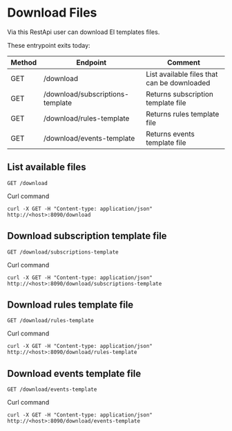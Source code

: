 # Download Files

Via this RestApi user can download EI templates files.

These entrypoint exits today:

|Method|Endpoint                         |Comment                                    |
|------|---------------------------------|-------------------------------------------|
|GET   |/download                        |List available files that can be downloaded|
|GET   |/download/subscriptions-template |Returns subscription template file|
|GET   |/download/rules-template         |Returns rules template file|
|GET   |/download/events-template        |Returns events template file|


## List available files

    GET /download

Curl command

    curl -X GET -H "Content-type: application/json" http://<host>:8090/download

## Download subscription template file

    GET /download/subscriptions-template

Curl command

    curl -X GET -H "Content-type: application/json" http://<host>:8090/download/subscriptions-template

## Download rules template file

    GET /download/rules-template

Curl command

    curl -X GET -H "Content-type: application/json" http://<host>:8090/download/rules-template

## Download events template file

    GET /download/events-template
Curl command

    curl -X GET -H "Content-type: application/json" http://<host>:8090/download/events-template
